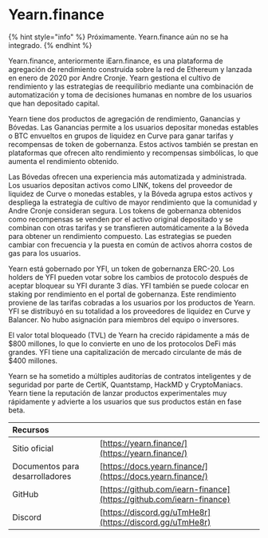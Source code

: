 # Yearn.finance

{% hint style="info" %}
Próximamente. Yearn.finance aún no se ha integrado.
{% endhint %}

Yearn.finance, anteriormente iEarn.finance, es una plataforma de agregación de rendimiento construida sobre la red de Ethereum y lanzada en enero de 2020 por Andre Cronje. Yearn gestiona el cultivo de rendimiento y las estrategias de reequilibrio mediante una combinación de automatización y toma de decisiones humanas en nombre de los usuarios que han depositado capital.

Yearn tiene dos productos de agregación de rendimiento, Ganancias y Bóvedas. Las Ganancias permite a los usuarios depositar monedas estables o BTC envueltos en grupos de liquidez en Curve para ganar tarifas y recompensas de token de gobernanza. Estos activos también se prestan en plataformas que ofrecen alto rendimiento y recompensas simbólicas, lo que aumenta el rendimiento obtenido.

Las Bóvedas ofrecen una experiencia más automatizada y administrada. Los usuarios depositan activos como LINK, tokens del proveedor de liquidez de Curve o monedas estables, y la Bóveda agrupa estos activos y despliega la estrategia de cultivo de mayor rendimiento que la comunidad y Andre Cronje consideran segura. Los tokens de gobernanza obtenidos como recompensas se venden por el activo original depositado y se combinan con otras tarifas y se transfieren automáticamente a la Bóveda para obtener un rendimiento compuesto. Las estrategias se pueden cambiar con frecuencia y la puesta en común de activos ahorra costos de gas para los usuarios.

Yearn está gobernado por YFI, un token de gobernanza ERC-20. Los holders de YFI pueden votar sobre los cambios de protocolo después de aceptar bloquear su YFI durante 3 días. YFI también se puede colocar en staking por rendimiento en el portal de gobernanza. Este rendimiento proviene de las tarifas cobradas a los usuarios por los productos de Yearn. YFI se distribuyó en su totalidad a los proveedores de liquidez en Curve y Balancer. No hubo asignación para miembros del equipo o inversores.

El valor total bloqueado \(TVL\) de Yearn ha crecido rápidamente a más de $800 millones, lo que lo convierte en uno de los protocolos DeFi más grandes. YFI tiene una capitalización de mercado circulante de más de $400 millones.

Yearn se ha sometido a múltiples auditorías de contratos inteligentes y de seguridad por parte de CertiK, Quantstamp, HackMD y CryptoManiacs. Yearn tiene la reputación de lanzar productos experimentales muy rápidamente y advierte a los usuarios que sus productos están en fase beta.

| Recursos                        |                                                                      |
|:------------------------------- |:-------------------------------------------------------------------- |
| Sitio oficial                   | [https://yearn.finance/](https://yearn.finance/)                     |
| Documentos para desarrolladores | [https://docs.yearn.finance/](https://docs.yearn.finance/)           |
| GitHub                          | [https://github.com/iearn-finance](https://github.com/iearn-finance) |
| Discord                         | [https://discord.gg/uTmHe8r](https://discord.gg/uTmHe8r)             |

